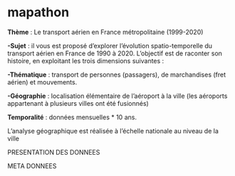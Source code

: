 # mapathon

**Thème** : Le transport aérien en France métropolitaine (1999-2020)

**-Sujet** : il vous est proposé d’explorer l’évolution spatio-temporelle du transport aérien en France de 1990 à 2020. L’objectif est de raconter son histoire, en exploitant les trois dimensions suivantes : 

**-Thématique** : transport de personnes (passagers), de marchandises (fret aérien) et mouvements.

**-Géographie** : localisation élémentaire de l’aéroport à la ville (les aéroports appartenant à plusieurs villes ont été fusionnés)

**Temporalité** : données mensuelles * 10 ans.

L’analyse géographique est réalisée à l’échelle nationale au niveau de la ville

PRESENTATION DES DONNEES


META DONNEES


